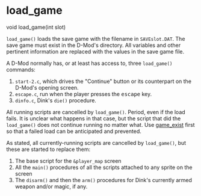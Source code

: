 # load_game

<Prototype>void load_game(int slot)</Prototype>

`load_game()` loads the save game with the filename in `SAVEslot.DAT`. The save game must exist in the D-Mod's directory. All variables and other pertinent information are replaced with the values in the save game file.

A D-Mod normally has, or at least has access to, three `load_game()` commands:

1. `start-2.c`, which drives the "Continue" button or its counterpart on the D-Mod's opening screen.
2. `escape.c`, run when the player presses the <kbd>escape</kbd> key.
3. `dinfo.c`, Dink's `die()` procedure.

All running scripts are cancelled by `load_game()`. Period, even if the load fails. It is unclear what happens in that case, but the script that did the `load_game()` does not continue running no matter what. Use [game_exist](./game-exist.md) first so that a failed load can be anticipated and prevented.

As stated, all currently-running scripts are cancelled by `load_game()`, but these are started to replace them:

1. The base script for the `&player_map` screen
2. All the `main()` procedures of all the scripts attached to any sprite on the screen
3. The `disarm()` and then the `arm()` procedures for Dink's currently armed weapon and/or magic, if any.
